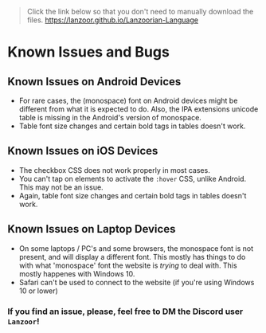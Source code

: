 > Click the link below so that you don't need to manually download the files.
> <a href="https://lanzoor.github.io/Lanzoorian-Language" target="_blank"><https://lanzoor.github.io/Lanzoorian-Language></a>

# Known Issues and Bugs

## Known Issues on Android Devices

- For rare cases, the (monospace) font on Android devices might be different from what it is expected to do. Also, the IPA extensions unicode table is missing in the Android's version of monospace.
- Table font size changes and certain bold tags in tables doesn't work.

## Known Issues on iOS Devices

- The checkbox CSS does not work properly in most cases.
- You can't tap on elements to activate the `:hover` CSS, unlike Android. This may not be an issue.
- Again, table font size changes and certain bold tags in tables doesn't work.

## Known Issues on Laptop Devices

- On some laptops / PC's and some browsers, the monospace font is not present, and will display a different font. This mostly has things to do with what 'monospace' font the website is *trying* to deal with. This mostly happenes with Windows 10.
- Safari can't be used to connect to the website (if you're using Windows 10 or lower)

### If you find an issue, please, feel free to DM the Discord user `Lanzoor`!

